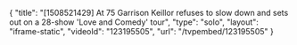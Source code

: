{
    "title": "[1508521429] At 75 Garrison Keillor refuses to slow down and sets out on a 28-show 'Love and Comedy' tour",
    "type": "solo",
    "layout": "iframe-static",
    "videoId": "123195505",
    "url": "\/tvpembed\/123195505"
}